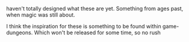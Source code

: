 
haven't totally designed what these are yet. Something from ages past, when magic was still about.

I think the inspiration for these is something to be found within game-dungeons. Which won't be released for some time, so no rush
